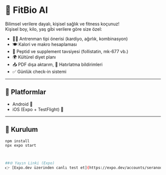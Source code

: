 # 🧠 FitBio AI

Bilimsel verilere dayalı, kişisel sağlık ve fitness koçunuz!  
Kişisel boy, kilo, yaş gibi verilere göre size özel:

- 🏋️‍♂️ Antrenman tipi önerisi (kardiyo, ağırlık, kombinasyon)
- 🍽️ Kalori ve makro hesaplaması
- 💊 Peptid ve supplement tavsiyesi (follistatin, mk-677 vb.)
- 🌍 Kültürel diyet planı
- 📤 PDF dışa aktarım, 🔔 Hatırlatma bildirimleri
- ✅ Günlük check-in sistemi

---

## 📱 Platformlar
- Android 📱
- iOS (Expo + TestFlight) 🍎

---

## 🚀 Kurulum

```bash
npm install
npx expo start



##🌐 Yayın Linki (Expo)
👉 [Expo.dev üzerinden canlı test et](https://expo.dev/accounts/seranodanwow/projects/fitbio-ai)



